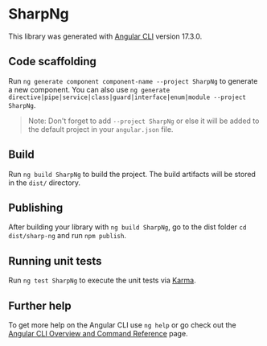 # SharpNg

This library was generated with [Angular CLI](https://github.com/angular/angular-cli) version 17.3.0.

## Code scaffolding

Run `ng generate component component-name --project SharpNg` to generate a new component. You can also use `ng generate directive|pipe|service|class|guard|interface|enum|module --project SharpNg`.
> Note: Don't forget to add `--project SharpNg` or else it will be added to the default project in your `angular.json` file. 

## Build

Run `ng build SharpNg` to build the project. The build artifacts will be stored in the `dist/` directory.

## Publishing

After building your library with `ng build SharpNg`, go to the dist folder `cd dist/sharp-ng` and run `npm publish`.

## Running unit tests

Run `ng test SharpNg` to execute the unit tests via [Karma](https://karma-runner.github.io).

## Further help

To get more help on the Angular CLI use `ng help` or go check out the [Angular CLI Overview and Command Reference](https://angular.io/cli) page.
